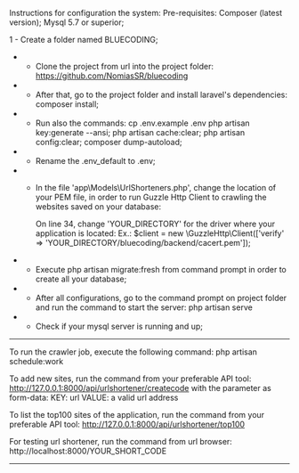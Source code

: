 Instructions for configuration the system:
Pre-requisites:
Composer (latest version);
Mysql 5.7 or superior;

1 - Create a folder named BLUECODING;

* - Clone the project from url into the project folder: 
    https://github.com/NomiasSR/bluecoding

* - After that, go to the project folder and install laravel's dependencies: 
    composer install;

* - Run also the commands:
    cp .env.example .env
	  php artisan key:generate --ansi;
	  php artisan cache:clear;
	  php artisan config:clear;
	  composer dump-autoload;    

* - Rename the .env_default to .env;

* - In the file 'app\Models\UrlShorteners.php', change the location of your PEM file, in order
    to run Guzzle Http Client to crawling the websites saved on your database:

    On line 34, change 'YOUR_DIRECTORY' for the driver where your application is located:
    Ex.: $client = new \GuzzleHttp\Client(['verify' => 'YOUR_DIRECTORY/bluecoding/backend/cacert.pem']);

* - Execute php artisan migrate:fresh from command prompt in order to create all your database;


* - After all configurations, go to the command prompt on project folder and run the command 
    to start the server:
    php artisan serve

* - Check if your mysql server is running and up;


--------------------------------------------------------------------------------
To run the crawler job, execute the following command:
php artisan schedule:work


To add new sites, run the command from your preferable API tool:
http://127.0.0.1:8000/api/urlshortener/createcode
with the parameter as form-data:
KEY: url       VALUE: a valid url address


To list the top100 sites of the application, run the command from your preferable API tool:
http://127.0.0.1:8000/api/urlshortener/top100


For testing url shortener, run the command from url browser:
http://localhost:8000/YOUR_SHORT_CODE

--------------------------------------------------------------------------------